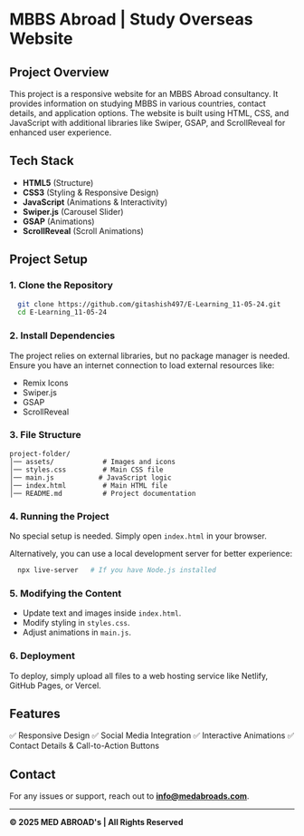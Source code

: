 # MBBS Abroad | Study Overseas Website

## Project Overview
This project is a responsive website for an MBBS Abroad consultancy. It provides information on studying MBBS in various countries, contact details, and application options. The website is built using HTML, CSS, and JavaScript with additional libraries like Swiper, GSAP, and ScrollReveal for enhanced user experience.

## Tech Stack
- **HTML5** (Structure)
- **CSS3** (Styling & Responsive Design)
- **JavaScript** (Animations & Interactivity)
- **Swiper.js** (Carousel Slider)
- **GSAP** (Animations)
- **ScrollReveal** (Scroll Animations)

## Project Setup

### 1. Clone the Repository
```sh
  git clone https://github.com/gitashish497/E-Learning_11-05-24.git
  cd E-Learning_11-05-24
```

### 2. Install Dependencies
The project relies on external libraries, but no package manager is needed. Ensure you have an internet connection to load external resources like:
- Remix Icons
- Swiper.js
- GSAP
- ScrollReveal

### 3. File Structure
```
project-folder/
│── assets/            # Images and icons
│── styles.css         # Main CSS file
│── main.js           # JavaScript logic
│── index.html         # Main HTML file
│── README.md          # Project documentation
```

### 4. Running the Project
No special setup is needed. Simply open `index.html` in your browser.

Alternatively, you can use a local development server for better experience:
```sh
  npx live-server   # If you have Node.js installed
```

### 5. Modifying the Content
- Update text and images inside `index.html`.
- Modify styling in `styles.css`.
- Adjust animations in `main.js`.

### 6. Deployment
To deploy, simply upload all files to a web hosting service like Netlify, GitHub Pages, or Vercel.

## Features
✅ Responsive Design
✅ Social Media Integration
✅ Interactive Animations
✅ Contact Details & Call-to-Action Buttons

## Contact
For any issues or support, reach out to **info@medabroads.com**.

---
**&copy; 2025 MED ABROAD's | All Rights Reserved**


